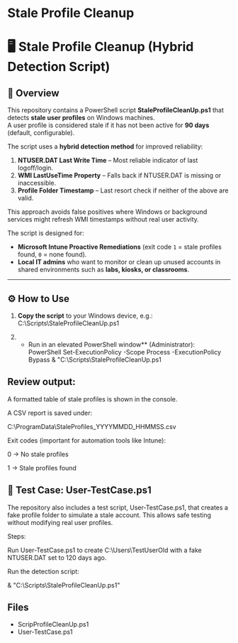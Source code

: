 # Stale Profile Cleanup

# 🖥️ Stale Profile Cleanup (Hybrid Detection Script)

## 📌 Overview
This repository contains a PowerShell script **StaleProfileCleanUp.ps1** that detects **stale user profiles** on Windows machines.  
A user profile is considered stale if it has not been active for **90 days** (default, configurable).  

The script uses a **hybrid detection method** for improved reliability:
1. **NTUSER.DAT Last Write Time** – Most reliable indicator of last logoff/login.  
2. **WMI LastUseTime Property** – Falls back if NTUSER.DAT is missing or inaccessible.  
3. **Profile Folder Timestamp** – Last resort check if neither of the above are valid.  

This approach avoids false positives where Windows or background services might refresh WMI timestamps without real user activity.

The script is designed for:
- **Microsoft Intune Proactive Remediations** (exit code `1` = stale profiles found, `0` = none found).  
- **Local IT admins** who want to monitor or clean up unused accounts in shared environments such as **labs, kiosks, or classrooms**.  

---

## ⚙️ How to Use

1. **Copy the script** to your Windows device, e.g.: C:\Scripts\StaleProfileCleanUp.ps1

2. * Run in an elevated PowerShell window** (Administrator):  
PowerShell Set-ExecutionPolicy -Scope Process -ExecutionPolicy Bypass & "C:\Scripts\StaleProfileCleanUp.ps1

## Review output:

A formatted table of stale profiles is shown in the console.

A CSV report is saved under:

C:\ProgramData\StaleProfiles_YYYYMMDD_HHMMSS.csv

Exit codes (important for automation tools like Intune):

0 → No stale profiles

1 → Stale profiles found


## 🧪 Test Case: User-TestCase.ps1

The repository also includes a test script, User-TestCase.ps1, that creates a fake profile folder to simulate a stale account.
This allows safe testing without modifying real user profiles.



Steps:

Run User-TestCase.ps1 to create C:\Users\TestUserOld with a fake NTUSER.DAT set to 120 days ago.

Run the detection script:

& "C:\Scripts\StaleProfileCleanUp.ps1"





## Files
- ScripProfileCleanUp.ps1
- User-TestCase.ps1
